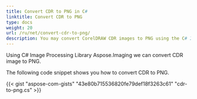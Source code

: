 ```yaml
---
title: Convert CDR to PNG in C#
linktitle: Convert CDR to PNG
type: docs
weight: 20
url: /ru/net/convert-cdr-to-png/
description: You may convert CorelDRAW CDR images to PNG using the C# Image Processing Library.
---
```


Using C# Image Processing Library Aspose.Imaging we can convert CDR image to PNG.

The following code snippet shows you how to convert CDR to PNG.

{{< gist "aspose-com-gists" "43e80b715536820fe79def18f3263c61" "cdr-to-png.cs" >}}
